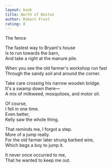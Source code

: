 ```yaml
---
layout: book
title: North of Boston
author: Robert Frost
rating: 8
---
```


The fence

The fastest way to Bryant's house  
Is to run towards the barn,  
And take a right at the manure pile.

When you see the old farmer's workshop run fast  
Through the sandy soil and around the corner.

Take care crossing his narrow wooden bridge.  
It's a swamp down there—  
A mix of milkweed, mosquitoes, and motor oil.

Of course,  
I fell in one time.  
Even better,  
Kelly saw the whole thing.

That reminds me, I forgot a step.  
More of a jump really.  
For the old farmer later strung barbed wire,  
Which begs a boy to jump it.

It never once occurred to me,  
That he wanted to keep me out.

